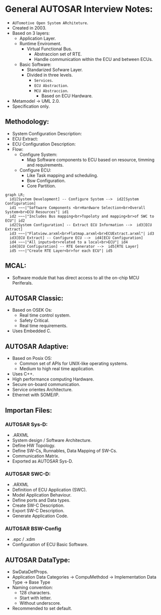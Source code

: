 # General AUTOSAR Interview Notes:
- `AUTomotive Open System ARchiteture`.
- Created in 2003.
- Based on 3 layers:
  - Application Layer.
  - Runtime Enviroment.
    - Virtual Functional Bus.
      - Abstraccion set of RTE.
      - Handle communication within the ECU and between ECUs.
  - Basic Software:
    - Standarized Sofware Layer.
    - Divided in three levels.
      - `Services`.
      - `ECU Abstraction`.
      - `MCU Abstraccion`.
        - Based on ECU Hardware.
- Metamodel -> UML 2.0.
- Specification only.


## Methodology:
- System Configuration Description:
- ECU Extract:
- ECU Configuration Description:
- Flow:
  - Configure System:
    - Map Software components to ECU based on resource, timming and requirements.
  - Configure ECU:
    - Like Task mapping and scheduling.
    - Bsw Configuration.
    - Core Partition.
```mermaid
graph LR;
  id1[System Development] -- Configure System -->  id2[System Configuration]
  id1 ~~~|"Software Components <br>Hardware Selection<br>Overall System<br>ECU Resources"| id1
  id2 ~~~|"Includes Bus mapping<br>Topoloty and mapping<br>of SWC to ECU"| id2
  id2[System Configuration] -- Extract ECU Information -->  id3[ECU Extract]
  id3 ~~~|"Flatview.arxml<br>Flatmap.arxml<br>ECUExtract.arxml"| id3
  id3[ECU Extract] -- Configure ECU -->  id4[ECU Configuration]
  id4 ~~~|"All inputs<br>related to a local<br>ECU"| id4
  id4[ECU Configuration] -- RTE Generator -->  id5[RTE Layer]
  id5 ~~~|"Create RTE Layer<br>for each ECU"| id5
```


## MCAL:
- Software module that has direct access to all the on-chip MCU Periferals.


## AUTOSAR Classic:
- Based on OSEK Os:
  - Real time control system.
  - Safety Critical.
  - Real time requirements.
- Uses Embedded C.


## AUTOSAR Adaptive:
- Based on Posix OS:
  - Common set of APIs for UNIX-like operating systems.
  - Medium to high real time application.
- Uses C++.
- High performance computing Hardware.
- Secure on-board communication.
- Service orientes Architecture.
- Ethernet with SOME/IP.


## Importan Files:
### AUTOSAR Sys-D:
- .ARXML
- System design / Software Architecture.
- Define HW Topology.
- Define SW-Cs, Runnables, Data Mapping of SW-Cs.
- Communication Matrix.
- Exported as AUTOSAR Sys-D.
### AUTOSAR SWC-D:
- .ARXML
- Definition of ECU Application (SWC).
- Model Application Behaviour.
- Define ports and Data types.
- Create SW-C Description.
- Export SW-C Description.
- Generate Application Code. 
### AUTOSAR BSW-Config
- .epc / .xdm
- Configuration of ECU Basic Software.


## AUTOSAR DataType:
- SwDataDefProps.
- Application Data Categories -> CompuMethdod -> Implementation Data Type -> Base Type
- Naming convention:
  - 128 characters.
  - Start with letter.
  - Without underscore.
- Recommended to set default.